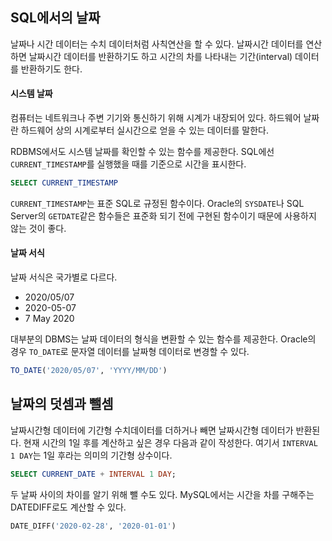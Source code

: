 ## SQL에서의 날짜

날짜나 시간 데이터는 수치 데이터처럼 사칙연산을 할 수 있다. 날짜시간 데이터를 연산하면 날짜시간 데이터를 반환하기도 하고 시간의 차를 나타내는 기간(interval) 데이터를 반환하기도 한다.



#### 시스템 날짜

컴퓨터는 네트워크나 주변 기기와 통신하기 위해 시계가 내장되어 있다. 하드웨어 날짜란 하드웨어 상의 시계로부터 실시간으로 얻을 수 있는 데이터를 말한다.

RDBMS에서도 시스템 날짜를 확인할 수 있는 함수를 제공한다. SQL에선 `CURRENT_TIMESTAMP`를 실행했을 때를 기준으로 시간을 표시한다.

```sql
SELECT CURRENT_TIMESTAMP
```

`CURRENT_TIMESTAMP`는 표준 SQL로 규정된 함수이다. Oracle의 `SYSDATE`나 SQL Server의 `GETDATE`같은 함수들은 표준화 되기 전에 구현된 함수이기 때문에 사용하지 않는 것이 좋다.



#### 날짜 서식

날짜 서식은 국가별로 다르다.

- 2020/05/07
- 2020-05-07
- 7 May 2020

대부분의 DBMS는 날짜 데이터의 형식을 변환할 수 있는 함수를 제공한다. Oracle의 경우 `TO_DATE`로 문자열 데이터를 날짜형 데이터로 변경할 수 있다.

```sql
TO_DATE('2020/05/07', 'YYYY/MM/DD')
```



## 날짜의 덧셈과 뺄셈

날짜시간형 데이터에 기간형 수치데이터를 더하거나 빼면 날짜시간형 데이터가 반환된다. 현재 시간의 1일 후를 계산하고 싶은 경우 다음과 같이 작성한다. 여기서 `INTERVAL 1 DAY`는 1일 후라는 의미의 기간형 상수이다.

```sql
SELECT CURRENT_DATE + INTERVAL 1 DAY;
```



두 날짜 사이의 차이를 알기 위해 뺄 수도 있다. MySQL에서는 시간을 차를 구해주는 DATEDIFF로도 계산할 수 있다.

```sql
DATE_DIFF('2020-02-28', '2020-01-01')
```

